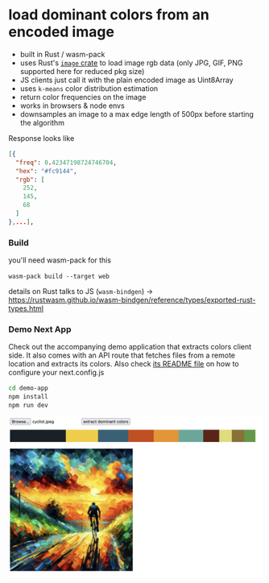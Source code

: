 # load dominant colors from an encoded image

- built in Rust / wasm-pack
- uses Rust's [`image` crate](https://crates.io/crates/image) to load image rgb data (only JPG, GIF, PNG supported here for reduced pkg size)
- JS clients just call it with the plain encoded image as Uint8Array
- uses `k-means` color distribution estimation
- return color frequencies on the image
- works in browsers & node envs
- downsamples an image to a max edge length of 500px before starting the algorithm

Response looks like

```json
[{
  "freq": 0.42347198724746704,
  "hex": "#fc9144",
  "rgb": [
    252,
    145,
    68
  ]
},...],
```

### Build

you'll need wasm-pack for this 

`wasm-pack build --target web`

details on Rust talks to JS (`wasm-bindgen`) -> https://rustwasm.github.io/wasm-bindgen/reference/types/exported-rust-types.html

### Demo Next App

Check out the accompanying demo application that extracts colors client side. It also comes with an API route that fetches files from a remote location and extracts its colors. Also check [its README file](./demo-app/README.md) on how to configure your next.config.js

```bash
cd demo-app
npm install
npm run dev
```

![Demo App](docs/demoapp.png)
